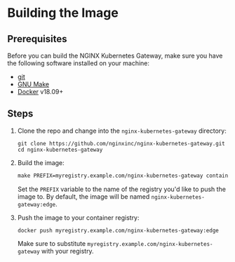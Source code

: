 # Building the Image

## Prerequisites

Before you can build the NGINX Kubernetes Gateway, make sure you have the following software installed on your machine:

- [git](https://git-scm.com/)
- [GNU Make](https://www.gnu.org/software/software.html)
- [Docker](https://www.docker.com/) v18.09+

## Steps

1. Clone the repo and change into the `nginx-kubernetes-gateway` directory:

   ```shell
   git clone https://github.com/nginxinc/nginx-kubernetes-gateway.git
   cd nginx-kubernetes-gateway
   ```

1. Build the image:

   ```makefile
   make PREFIX=myregistry.example.com/nginx-kubernetes-gateway container
   ```

   Set the `PREFIX` variable to the name of the registry you'd like to push the image to. By default, the image will be
   named `nginx-kubernetes-gateway:edge`.

1. Push the image to your container registry:

   ```shell
   docker push myregistry.example.com/nginx-kubernetes-gateway:edge
   ```

   Make sure to substitute `myregistry.example.com/nginx-kubernetes-gateway` with your registry.
